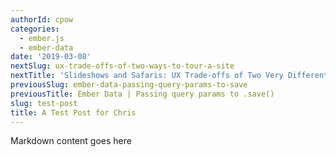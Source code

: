```yaml
---
authorId: cpow
categories: 
  - ember.js
  - ember-data
date: '2019-03-08'
nextSlug: ux-trade-offs-of-two-ways-to-tour-a-site
nextTitle: 'Slideshows and Safaris: UX Trade-offs of Two Very Different Ways To Tour a Site'
previousSlug: ember-data-passing-query-params-to-save
previousTitle: Ember Data | Passing query params to .save()
slug: test-post
title: A Test Post for Chris
---
```


Markdown content goes here
